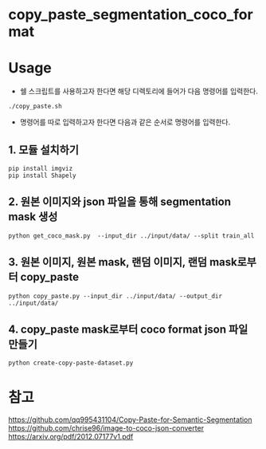 # copy_paste_segmentation_coco_format

# 


# Usage 

- 쉘 스크립트를 사용하고자 한다면 해당 디렉토리에 들어가 다음 명령어를 입력한다.
```
./copy_paste.sh
```

- 명령어를 따로 입력하고자 한다면 다음과 같은 순서로 명령어를 입력한다.
## 1. 모듈 설치하기
```
pip install imgviz
pip install Shapely 
```

## 2. 원본 이미지와 json 파일을 통해 segmentation mask 생성
```
python get_coco_mask.py  --input_dir ../input/data/ --split train_all
```

## 3. 원본 이미지, 원본 mask, 랜덤 이미지, 랜덤 mask로부터 copy_paste
```
python copy_paste.py --input_dir ../input/data/ --output_dir ../input/data/ 
```

## 4. copy_paste mask로부터 coco format json 파일 만들기
```
python create-copy-paste-dataset.py 
```

# 참고
https://github.com/qq995431104/Copy-Paste-for-Semantic-Segmentation
https://github.com/chrise96/image-to-coco-json-converter
https://arxiv.org/pdf/2012.07177v1.pdf